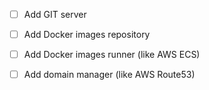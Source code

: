 - [ ] Add GIT server

- [ ] Add Docker images repository

- [ ] Add Docker images runner (like AWS ECS)

- [ ] Add domain manager (like AWS Route53)
